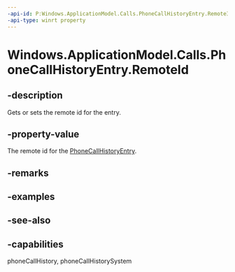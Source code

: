 ```yaml
---
-api-id: P:Windows.ApplicationModel.Calls.PhoneCallHistoryEntry.RemoteId
-api-type: winrt property
---
```


<!-- Property syntax
public string RemoteId { get;  set; }
-->

# Windows.ApplicationModel.Calls.PhoneCallHistoryEntry.RemoteId

## -description
Gets or sets the remote id for the entry.

## -property-value
The remote id for the [PhoneCallHistoryEntry](phonecallhistoryentry.md).

## -remarks

## -examples

## -see-also

## -capabilities
phoneCallHistory, phoneCallHistorySystem
